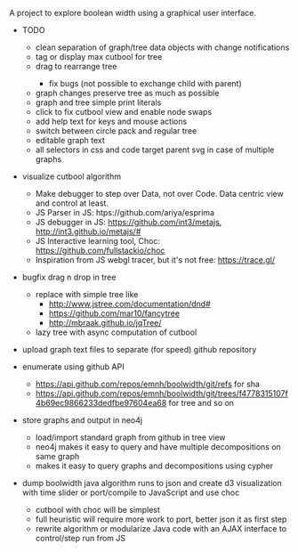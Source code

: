 A project to explore boolean width using a graphical user interface.

<div id="todo">
    <ul>
        <li>TODO</li>
        <ul>
        <li>clean separation of graph/tree data objects with change notifications</li>
        <li>tag or display max cutbool for tree</li>
        <li>drag to rearrange tree</li>
            <ul>
                <li>fix bugs (not possible to exchange child with parent)</li>
            </ul>
        <li>graph changes preserve tree as much as possible</li>
        <li>graph and tree simple print literals</li>
        <li>click to fix cutbool view and enable node swaps</li>
        <li>add help text for keys and mouse actions</li>
        <li>switch between circle pack and regular tree</li>
        <li>editable graph text</li>
        <li>all selectors in css and code target parent svg in case of multiple graphs</li>
        </ul>
    </ul>
</div>

- visualize cutbool algorithm
  - Make debugger to step over Data, not over Code. Data centric view and control at least.
  - JS Parser in JS: htps://github.com/ariya/esprima
  - JS debugger in JS: https://github.com/int3/metajs, http://int3.github.io/metajs/#
  - JS Interactive learning tool, Choc: https://github.com/fullstackio/choc
  - Inspiration from JS webgl tracer, but it's not free: https://trace.gl/

- bugfix drag n drop in tree
  - replace with simple tree like
    - http://www.jstree.com/documentation/dnd#
    - https://github.com/mar10/fancytree
    - http://mbraak.github.io/jqTree/
  - lazy tree with async computation of cutbool

- upload graph text files to separate (for speed) github repository
 - enumerate using github API
   - https://api.github.com/repos/emnh/boolwidth/git/refs for sha
   - https://api.github.com/repos/emnh/boolwidth/git/trees/f4778315107f4b69ec9866233dedfbe97604ea68 for tree and so on

- store graphs and output in neo4j
  - load/import standard graph from github in tree view
  - neo4j makes it easy to query and have multiple decompositions on same graph
  - makes it easy to query graphs and decompositions using cypher

- dump boolwidth java algorithm runs to json and create d3 visualization with time slider or port/compile to JavaScript and use choc
  - cutbool with choc will be simplest
  - full heuristic will require more work to port, better json it as first step
  - rewrite algorithm or modularize Java code with an AJAX interface to control/step run from JS
